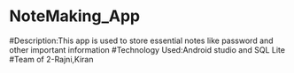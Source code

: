 # NoteMaking_App
#Description:This app is used to store essential notes like password and other important information
#Technology Used:Android studio and SQL Lite
#Team of 2-Rajni,Kiran


